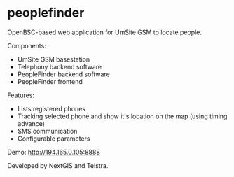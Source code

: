 # peoplefinder
OpenBSC-based web application for UmSite GSM to locate people.

Components:

* UmSite GSM basestation
* Telephony backend software
* PeopleFinder backend software
* PeopleFinder frontend

Features:

* Lists registered phones
* Tracking selected phone and show it's location on the map (using timing advance)
* SMS communication
* Configurable parameters

Demo: http://194.165.0.105:8888

Developed by NextGIS and Telstra.
